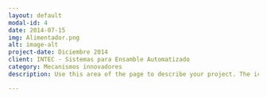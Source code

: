 ```yaml
---
layout: default
modal-id: 4
date: 2014-07-15
img: Alimentador.png
alt: image-alt
project-date: Diciembre 2014
client: INTEC - Sistemas para Ensamble Automatizado
category: Mecanismos innovadores
description: Use this area of the page to describe your project. The icon above is part of a free icon set by <a href="https://sellfy.com/p/8Q9P/jV3VZ/">Flat Icons</a>. On their website, you can download their free set with 16 icons, or you can purchase the entire set with 146 icons for only $12!

---
```

